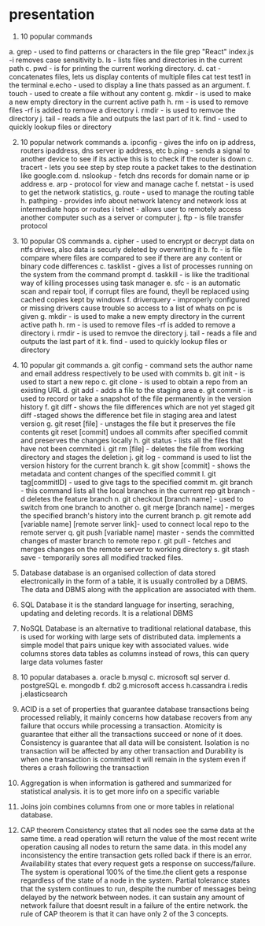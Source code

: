 # presentation

1. 10 popular commands

a. grep - used to find patterns or characters in the file grep "React" index.js -i removes case sensitivity
b. ls - lists files and directories in the current path
c. pwd - is for printing the current working directory.
d. cat - concatenates files, lets us display contents of multiple files cat test test1 in the terminal
e.echo - used to display a line thats passed as an argument. 
f. touch - used to create a file without any content
g. mkdir - is used to make a new empty directory in the current active path
h. rm - is used to remove files -rf is added to remove a directory
i. rmdir - is used to remvoe the directory
j. tail - reads a file and outputs the last part of it
k. find - used to quickly lookup files or directory 

2. 10 popular network commands
a. ipconfig - gives the info on ip address, routers ipaddress, dns server ip address, etc
b.ping - sends a signal to another device to see if its active this is to check if the router is down
c. tracert - lets you see step by step route a packet takes to the destination like google.com
d. nslookup - fetch dns records for domain name or ip address 
e. arp - protocol for view and manage cache
f. netstat - is used to get the network statistics,
g. route - used to manage the routing table
h. pathping - provides info about network latency and network loss at intermediate hops or routes
i telnet - allows user to remotely access another computer such as a server or computer
j. ftp - is file transfer protocol

3. 10 popular OS commands
a. cipher - used to encrypt or decrypt data on ntfs drives, also data is securly deleted by overwriting it
b. fc - is file compare where files are compared to see if there are any content or binary code differences
c. tasklist - gives a list of processes running on the system from the command prompt
d. taskkill - is like the traditional way of killing processes using task manager
e. sfc - is an automatic scan and repair tool, if corrupt files are found, theyll be replaced using cached copies kept by windows
f. driverquery - improperly configured or missing drivers cause trouble so access to a list of whats on pc is given
g. mkdir - is used to make a new empty directory in the current active path
h. rm - is used to remove files -rf is added to remove a directory
i. rmdir - is used to remvoe the directory
j. tail - reads a file and outputs the last part of it
k. find - used to quickly lookup files or directory

4. 10 popular git commands
a. git config - command sets the author name and email address respectively to be used with commits
b. git init - is used to start a new repo
c. git clone - is used to obtain a repo from an existing URL
d. git add - adds a file to the staging area
e. git commit - is used to record or take a snapshot of the file permanently in the version history
f. git diff - shows the file differences which are not yet staged git diff -staged shows the difference bet file in staging area and latest version
g. git reset [file] - unstages the file but it preserves the file contents git reset [commit] undoes all commits after specified commit and preserves the changes locally
h. git status - lists all the files that have not been commited
i. git rm [file] - deletes the file from working directory and stages the deletion
j. git log - command is used to list the version history for the current branch
k. git show [commit] - shows the metadata and content changes of the specified commit
l. git tag[commitID] - used to give tags to the specified commit
m. git branch - this command lists all the local branches in the current rep git branch -d deletes the feature branch
n. git checkout [branch name] - used to switch from one branch to another
o. git merge [branch name] - merges the specified branch's history into the current branch
p. git remote add [variable name] [remote server link]- used to connect local repo to the remote server
q. git push [variable name] master - sends the committed changes of master branch to remote repo
r. git pull - fetches and merges changes on the remote server to working directory
s. git stash save - temporarily sores all modified tracked files.

5. Database
database is an organised collection of data stored electronically in the form of a table, it is usually controlled by a DBMS. The data and DBMS along with the application are associated with them.

6. SQL Database
it is the standard language for inserting, seraching, updating and deleting records. It is a relational DBMS 

7. NoSQL Database
is an alternative to traditional relational database, this is used for working with large sets of distributed data. implements a simple model that pairs unique key with associated values. wide columns stores data tables as columns instead of rows, this can query large data volumes faster

8. 10 popular databases
a. oracle
b.mysql
c. microsoft sql server
d. postgreSQL
e. mongodb
f. db2
g.microsoft access
h.cassandra
i.redis
j.elasticsearch

9. ACID
is a set of properties that guarantee database transactions being processed reliably, it mainly concerns how database recovers from any failure that occurs while processing a transaction. Atomicity is guarantee that either all the transactions succeed or none of it does. Consistency is guarantee that all data will be consistent. Isolation is no transaction will be affected by any other transaction and Durability is when one transaction is committed it will remain in the system even if theres a crash following the transaction

10. Aggregation
is when information is gathered and summarized for statistical analysis. it is to get more info on a specific variable 

11. Joins
join combines columns from one or more tables in relational database.

12. CAP theorem
Consistency states that all nodes see the same data at the same time. a read operation will return the value of the most recent write operation causing all nodes to return the same data. in this model any inconsistency the entire transaction gets rolled back if there is an error. 
Availability states that every request gets a response on success/failure. The system is operational 100% of the time.the client gets a response regardless of the state of a node in the system.
Partial tolerance states that the system continues to run, despite the number of messages being delayed by the network between nodes. it can sustain any amount of network failure that doesnt result in a failure of the entire network.
the rule of CAP theorem is that it can have only 2 of the 3 concepts.

